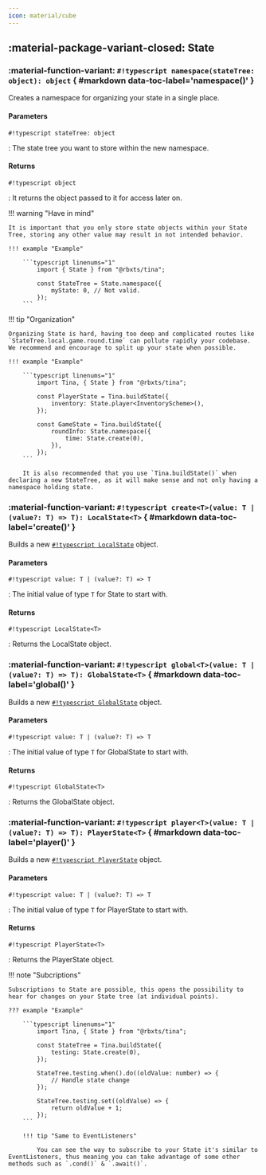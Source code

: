 ```yaml
---
icon: material/cube
---
```


## :material-package-variant-closed: State

### :material-function-variant: **`#!typescript namespace(stateTree: object): object`** { #markdown data-toc-label='namespace()' }

Creates a namespace for organizing your state in a single place.

#### Parameters

`#!typescript stateTree: object`

: The state tree you want to store within the new namespace.

#### Returns

`#!typescript object`

: It returns the object passed to it for access later on.

!!! warning "Have in mind"

    It is important that you only store state objects within your State Tree, storing any other value may result in not intended behavior.

    !!! example "Example"

        ```typescript linenums="1"
            import { State } from "@rbxts/tina";

            const StateTree = State.namespace({
                myState: 0, // Not valid.
            });
        ```

!!! tip "Organization"

    Organizing State is hard, having too deep and complicated routes like `StateTree.local.game.round.time` can pollute rapidly your codebase. We recommend and encourage to split up your state when possible.

    !!! example "Example"

        ```typescript linenums="1"
            import Tina, { State } from "@rbxts/tina";

            const PlayerState = Tina.buildState({
                inventory: State.player<InventoryScheme>(),
            });

            const GameState = Tina.buildState({
                roundInfo: State.namespace({
                    time: State.create(0),
                }),
            });
        ```

        It is also recommended that you use `Tina.buildState()` when declaring a new StateTree, as it will make sense and not only having a namespace holding state.

### :material-function-variant: **`#!typescript create<T>(value: T | (value?: T) => T): LocalState<T>`** { #markdown data-toc-label='create()' }

Builds a new [`#!typescript LocalState`](local.md) object.

#### Parameters

`#!typescript value: T | (value?: T) => T`

: The initial value of type `T` for State to start with.

#### Returns

`#!typescript LocalState<T>`

: Returns the LocalState object.

### :material-function-variant: **`#!typescript global<T>(value: T | (value?: T) => T): GlobalState<T>`** { #markdown data-toc-label='global()' }

Builds a new [`#!typescript GlobalState`](global.md) object.

#### Parameters

`#!typescript value: T | (value?: T) => T`

: The initial value of type `T` for GlobalState to start with.

#### Returns

`#!typescript GlobalState<T>`

: Returns the GlobalState object.

### :material-function-variant: **`#!typescript player<T>(value: T | (value?: T) => T): PlayerState<T>`** { #markdown data-toc-label='player()' }

Builds a new [`#!typescript PlayerState`](player.md) object.

#### Parameters

`#!typescript value: T | (value?: T) => T`

: The initial value of type `T` for PlayerState to start with.

#### Returns

`#!typescript PlayerState<T>`

: Returns the PlayerState object.

!!! note "Subcriptions"

    Subscriptions to State are possible, this opens the possibility to hear for changes on your State tree (at individual points).

    ??? example "Example"

        ```typescript linenums="1"
            import Tina, { State } from "@rbxts/tina";

            const StateTree = Tina.buildState({
                testing: State.create(0),
            });

            StateTree.testing.when().do((oldValue: number) => {
                // Handle state change
            });

            StateTree.testing.set((oldValue) => {
                return oldValue + 1;
            });
        ```

        !!! tip "Same to EventListeners"

            You can see the way to subscribe to your State it's similar to EventListeners, thus meaning you can take advantage of some other methods such as `.cond()` & `.await()`.
